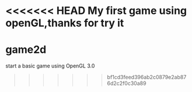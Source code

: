 <<<<<<< HEAD
My first game using openGL,thanks for try it
=======
# game2d
start a basic game using OpenGL 3.0
>>>>>>> bf1cd3feed396ab2c0879e2ab876d2c2f0c30a89
